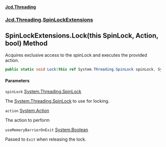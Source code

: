 #### [Jcd.Threading](index.md 'index')
### [Jcd.Threading](Jcd.Threading.md 'Jcd.Threading').[SpinLockExtensions](Jcd.Threading.SpinLockExtensions.md 'Jcd.Threading.SpinLockExtensions')

## SpinLockExtensions.Lock(this SpinLock, Action, bool) Method

Acquires exclusive access to the spinLock and executes the provided action.

```csharp
public static void Lock(this ref System.Threading.SpinLock spinLock, System.Action action, bool useMemoryBarrierOnExit=false);
```
#### Parameters

<a name='Jcd.Threading.SpinLockExtensions.Lock(thisSystem.Threading.SpinLock,System.Action,bool).spinLock'></a>

`spinLock` [System.Threading.SpinLock](https://docs.microsoft.com/en-us/dotnet/api/System.Threading.SpinLock 'System.Threading.SpinLock')

The [System.Threading.SpinLock](https://docs.microsoft.com/en-us/dotnet/api/System.Threading.SpinLock 'System.Threading.SpinLock') to use for locking.

<a name='Jcd.Threading.SpinLockExtensions.Lock(thisSystem.Threading.SpinLock,System.Action,bool).action'></a>

`action` [System.Action](https://docs.microsoft.com/en-us/dotnet/api/System.Action 'System.Action')

The action to perform

<a name='Jcd.Threading.SpinLockExtensions.Lock(thisSystem.Threading.SpinLock,System.Action,bool).useMemoryBarrierOnExit'></a>

`useMemoryBarrierOnExit` [System.Boolean](https://docs.microsoft.com/en-us/dotnet/api/System.Boolean 'System.Boolean')

Passed to `Exit` when releasing the lock.